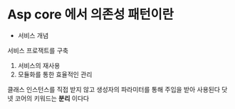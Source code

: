 # Asp core 에서 의존성 패턴이란

* 서비스 개념

서비스 프로잭트를 구축

1. 서비스의 재사용
2. 모듈화를 통한 효율적인 관리

클래스 인스턴스를 직접 받지 않고 생성자의 파라미터를 통해 주입을 받아 사용된다 닷넷 코어의 키워드는 **분리** 이다다
